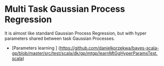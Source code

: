 # Multi Task Gaussian Process Regression

 It is almost like standard Gaussian Process Regression, but with hyper parameters shared between task Gaussian Processes. 

* [Parameters learning ] (https://github.com/danielkorzekwa/bayes-scala-gp/blob/master/src/test/scala/dk/gp/mtgp/learnMtGgHyperParamsTest.scala)